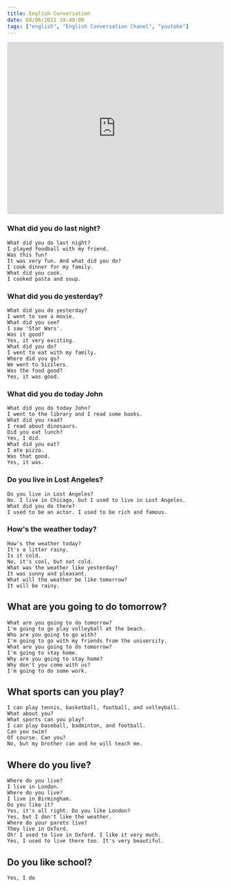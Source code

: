 ```yaml
---
title: English Conversation
date: 08/06/2021 19:49:00
tags: ["english", "English Conversation Chanel", "youtobe"]
---
```


<iframe width="100%" height="400" src="https://www.youtube.com/embed/0jUnwzfPDos?list=RDLV0jUnwzfPDos" title="YouTube video player" frameborder="0" allow="accelerometer; autoplay; clipboard-write; encrypted-media; gyroscope; picture-in-picture" allowfullscreen></iframe>

### What did you do last night?
```
What did you do last night?
I played foodball with my friend.
Was this fun?
It was very fun. And what did you do?
I cook dinner for my family.
What did you cook.
I cooked pasta and soup.
```
### What did you do yesterday?
```
What did you do yesterday?
I went to see a movie.
What did you see?
I saw 'Star Wars'.
Was it good?
Yes, it very exciting.
What did you do?
I went to eat with my family.
Where did you go?
We went to Sizzlers.
Was the food good?
Yes, it was good.
```
### What did you do today John
```
What did you do today John?
I went to the library and I read some books.
What did you read?
I read about dinosaurs.
Did you eat lunch?
Yes, I did.
What did you eat?
I ate pizza.
Was that good.
Yes, it was.
```

### Do you live in Lost Angeles?
```
Do you live in Lost Angeles?
No. I live in Chicago, but I used to live in Lost Angeles.
What did you do there?
I used to be an actor. I used to be rich and famous.
```

### How's the weather today?
```
How's the weather today?
It's a litter rainy.
Is it cold.
No, it's cool, but not cold.
What was the weather like yesterday?
It was sunny and pleasant.
What will the weather be like tomorrow?
It will be rainy.
```

## What are you going to do tomorrow?
```
What are you going to do tomorrow?
I'm going to go play volleyball at the beach.
Who are you going to go with?
I'm going to go with my friends from the university.
What are you going to do tomorrow?
I'm going to stay home.
Why are you going to stay home?
Why don't you come with us?
I'm going to do some work.
```

## What sports can you play?
```
I can play tennis, basketball, football, and volleyball.
What about you?
What sports can you play?
I can play baseball, badminton, and football.
Can you swim?
Of course. Can you?
No, but my brother can and he will teach me.
```

## Where do you live?
```
Where do you live?
I live in London.
Where do you live?
I live in Birmingham.
Do you like it?
Yes, it's all right. Do you like London?
Yes, but I don't like the weather.
Where do your parets live?
They live in Oxford.
Oh! I used to live in Oxford. I like it very much.
Yes, I used to live there too. It's very beautiful.
```

## Do you like school?
```
Yes, I do
```